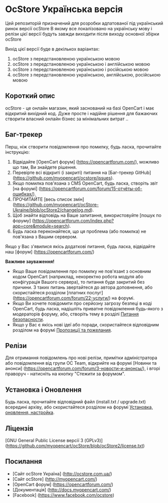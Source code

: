 # OcStore Українська версія

Цей репозиторій призначений для розробки адпатованої під український ринок версії ocStore
В якому все локалізовано на українську мову і релізи цієї версії будуть завжди виходити після виходу основної збірки ocStore

Вихід цієї версії буде в декількох варіантах:

1. ocStore з передстановленою українською мовою
2. ocStore з передстановленою українською і англійською мовою
3. ocStore з передстановленою українською і російською мовою
4. ocStore з передстановленою українською, англійською, російською мовою

## Короткий опис

ocStore - це онлайн магазин, який заснований на базі OpenCart і має відкритий вихідний код. Дуже просте і надійне рішення для бажаючих створити власний онлайн бізнес за мінімальних витрат ..

## Баг-трекер

Перш, ніж створити повідомлення про помилку, будь ласка, прочитайте інструкцію:

1. Відвідайте [OpenCart форум] (https://opencartforum.com/), можливо що там, Ви знайдете рішення.
2. Перевірте всі відкриті (і закриті) питання на [Баг-трекер GitHub] (https://github.com/myopencart/ocstore/issues).
3. Якщо помилка пов'язана з CMS OpenCart, будь ласка, створіть звіт [на форумі] (https://opencartforum.com/forum/15-отчёты-об-ошибках/).
4. ПРОЧИТАЙТЕ [весь список змін] (https://github.com/myopencart/ocStore-Ukraine/blob/ocStore2/changelog.md).
5. Щоб знайти відповідь на Ваше запитання, використовуйте [пошук по форуму] (https://opencartforum.com/index.php?app=core&module=search).
6. Будь ласка переконайтеся, що ця проблема (або помилка) не пов'язана з Вашим сервером.

Якщо у Вас з'явилися якісь додаткові питання, будь ласка, відвідайте наш [форум] (https://opencartforum.com/)

**Важливе зауваження!**
- Якщо Ваше повідомлення про помилку не пов'язанt з основним кодом OpenCart (наприклад, некоректно робота модуля або конфігурація Вашого сервера), то питання буде закритий без причини. З таких питань звертайтеся до автора доповнення, або скористайтеся розділом [платних послуг] (https://opencartforum.com/forum/22-услуги/) на форумі.
- Якщо Ви хочете повідомити про серйозну загрозу безпеці в коді OpenCart, будь ласка, надішліть приватне повідомлення будь-якого з модераторів форуму, або, створіть тему в розділі [Питання безопасности](https://opencartforum.com/forum/41-вопросы-безопасности/).
- Якщо у Вас є якісь нові ідеї або поради, скористайтеся відповідним розділом на форумі [Пропозиції та пожелания](https://opencartforum.com/forum/31-предложения-и-пожелания/).

## Релізи

Для отримання повідомлень про нові релізи, примітки адміністратора або повідомлення від групи OC Team, відкрийте на форумі [Новини та анонси] (https://opencartforum.com/forum/3-новости-и-анонсы/), і вгорі праворуч - натисніть на кнопку "Стежити за форумом".

## Установка і Оновлення

Будь ласка, прочитайте відповідний файл (install.txt / upgrade.txt) всередині архіву, або скористайтеся розділом на форумі [Установка, оновлення, настройка](https://opencartforum.com/forum/6-установка-обновление-настройка/).

## Ліцензія

[GNU General Public License версії 3 (GPLv3)] (https://github.com/myopencart/ocStore/blob/ocStore2/license.txt)

## Посилання

- [Сайт ocStore Україна] (http://ocstore.com.ua/)
- [Сайт ocStore] (http://myopencart.com/)
- [OpenCart форум] (https://opencartforum.com/)
- [Документація] (http://docs.myopencart.com/)
- [Facebook] (https://www.facebook.com/ocstore)
